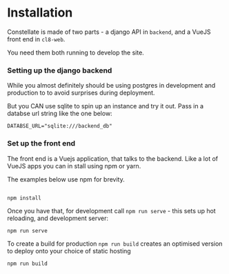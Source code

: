 # Installation

Constellate is made of two parts - a django API in `backend`, and a VueJS front end in `cl8-web`.

You need them both running to develop the site.


### Setting up the django backend

While you almost definitely should be using postgres in development and production to to avoid surprises during deployment.

But you CAN use sqlite to spin up an instance and try it out. Pass in a databse url string like the one below:

```
DATABSE_URL="sqlite:///backend_db"
```

### Set up the front end

The front end is a Vuejs application, that talks to the backend. Like a lot of VueJS apps you can in stall using npm or yarn.

The examples below use npm for brevity.

```

npm install
```

Once you have that, for development call `npm run serve` - this sets up hot reloading, and development server:

```
npm run serve
```

To create a build for production `npm run build` creates an optimised version to deploy onto your choice of static hosting

```
npm run build
```